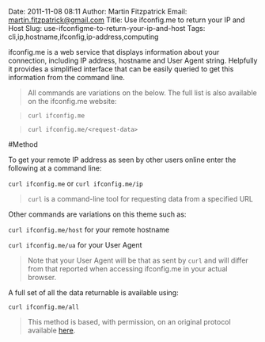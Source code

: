 Date: 2011-11-08 08:11
Author: Martin Fitzpatrick
Email: martin.fitzpatrick@gmail.com
Title: Use ifconfig.me to return your IP and Host
Slug: use-ifconfigme-to-return-your-ip-and-host
Tags: cli,ip,hostname,ifconfig,ip-address,computing

ifconfig.me is a web service that displays information about your connection, including IP address, hostname and User Agent string. Helpfully it provides a simplified interface that can be easily queried to get this information from the command line.

<!-- PELICAN_END_SUMMARY -->


>All commands are variations on the below. The full list is also available on the ifconfig.me website:

>

>`curl ifconfig.me`

>`curl ifconfig.me/<request-data>`




#Method

To get your remote IP address as seen by other users online enter the following at a command line:



`curl ifconfig.me` or `curl ifconfig.me/ip`


>`curl` is a command-line tool for requesting data from a specified URL


Other commands are variations on this theme such as:



`curl ifconfig.me/host` for your remote hostname



`curl ifconfig.me/ua` for your User Agent


>Note that your User Agent will be that as sent by `curl` and will differ from that reported when accessing ifconfig.me in your actual browser.

>

>


A full set of all the data returnable is available using:



`curl ifconfig.me/all`







>This method is based, with permission, on an original protocol available [here](http://ifconfig.me/).

